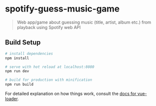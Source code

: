 # spotify-guess-music-game

> Web app/game about guessing music (title, artist, album etc.) from playback using Spotify web API

## Build Setup

``` bash
# install dependencies
npm install

# serve with hot reload at localhost:8080
npm run dev

# build for production with minification
npm run build
```

For detailed explanation on how things work, consult the [docs for vue-loader](http://vuejs.github.io/vue-loader).
